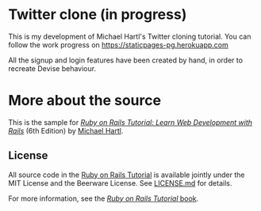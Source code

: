 
# Twitter clone (in progress)

This is my development of Michael Hartl's Twitter cloning tutorial.
You can follow the work progress on https://staticpages-pg.herokuapp.com

All the signup and login features have been created by hand, in order to recreate Devise behaviour.



# More about the source

This is the sample for
[*Ruby on Rails Tutorial:
Learn Web Development with Rails*](https://www.railstutorial.org/) (6th Edition)
by [Michael Hartl](https://www.michaelhartl.com/).

## License
All source code in the [Ruby on Rails Tutorial](https://www.railstutorial.org/) is available jointly under the MIT License and the Beerware License. See [LICENSE.md](LICENSE.md) for details.

For more information, see the
[*Ruby on Rails Tutorial* book](https://www.railstutorial.org/book).
